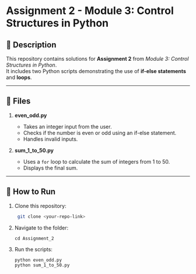 # Assignment 2 - Module 3: Control Structures in Python

## 📌 Description
This repository contains solutions for **Assignment 2** from *Module 3: Control Structures in Python*.  
It includes two Python scripts demonstrating the use of **if-else statements** and **loops**.

---

## 📂 Files
1. **even_odd.py**  
   - Takes an integer input from the user.
   - Checks if the number is even or odd using an if-else statement.
   - Handles invalid inputs.

2. **sum_1_to_50.py**  
   - Uses a `for` loop to calculate the sum of integers from 1 to 50.
   - Displays the final sum.

---

## 🚀 How to Run
1. Clone this repository:
   ```bash
    git clone <your-repo-link>
2. Navigate to the folder:
   ```
   cd Assignment_2
3. Run the scripts:
   ```
   python even_odd.py
   python sum_1_to_50.py
